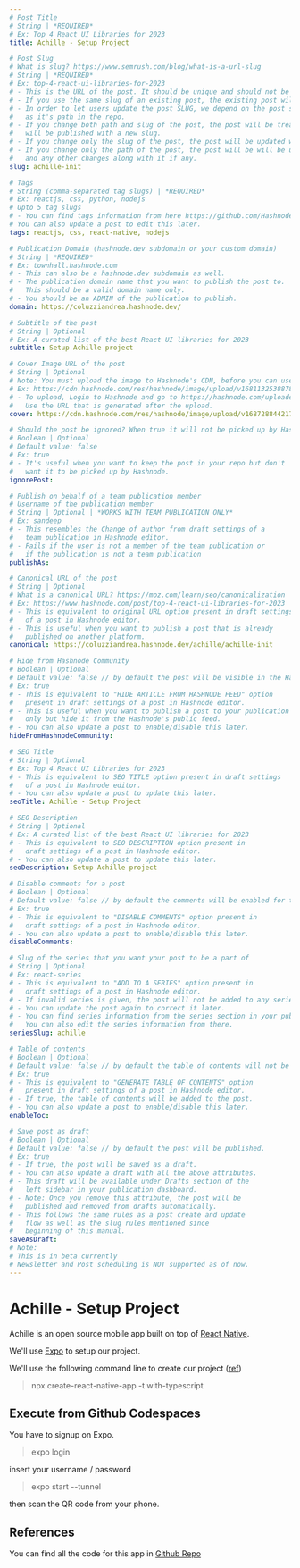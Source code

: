 ```yaml
---
# Post Title
# String | *REQUIRED*
# Ex: Top 4 React UI Libraries for 2023
title: Achille - Setup Project

# Post Slug
# What is slug? https://www.semrush.com/blog/what-is-a-url-slug
# String | *REQUIRED*
# Ex: top-4-react-ui-libraries-for-2023
# - This is the URL of the post. It should be unique and should not be used by any other post.
# - If you use the same slug of an existing post, the existing post will be updated.
# - In order to let users update the post SLUG, we depend on the post slug as well
#   as it's path in the repo.
# - If you change both path and slug of the post, the post will be treated as a new post and
#   will be published with a new slug.
# - If you change only the slug of the post, the post will be updated with the new slug.
# - If you change only the path of the post, the post will be will be updated with new path
#   and any other changes along with it if any.
slug: achille-init

# Tags
# String (comma-separated tag slugs) | *REQUIRED*
# Ex: reactjs, css, python, nodejs
# Upto 5 tag slugs
# - You can find tags information from here https://github.com/Hashnode/support/blob/main/misc/tags.json
# You can also update a post to edit this later.
tags: reactjs, css, react-native, nodejs

# Publication Domain (hashnode.dev subdomain or your custom domain)
# String | *REQUIRED*
# Ex: townhall.hashnode.com
# - This can also be a hashnode.dev subdomain as well.
# - The publication domain name that you want to publish the post to.
#   This should be a valid domain name only.
# - You should be an ADMIN of the publication to publish.
domain: https://coluzziandrea.hashnode.dev/

# Subtitle of the post
# String | Optional
# Ex: A curated list of the best React UI libraries for 2023
subtitle: Setup Achille project

# Cover Image URL of the post
# String | Optional
# Note: You must upload the image to Hashnode's CDN, before you can use it here.
# Ex: https://cdn.hashnode.com/res/hashnode/image/upload/v1681132538878/itnaYF1h-.png
# - To upload, Login to Hashnode and go to https://hashnode.com/uploader
#   Use the URL that is generated after the upload.
cover: https://cdn.hashnode.com/res/hashnode/image/upload/v1687288442178/A7_Upy1I9.jpg?auto=format

# Should the post be ignored? When true it will not be picked up by Hashnode.
# Boolean | Optional
# Default value: false
# Ex: true
# - It's useful when you want to keep the post in your repo but don't
#   want it to be picked up by Hashnode.
ignorePost:

# Publish on behalf of a team publication member
# Username of the publication member
# String | Optional | *WORKS WITH TEAM PUBLICATION ONLY*
# Ex: sandeep
# - This resembles the Change of author from draft settings of a
#   team publication in Hashnode editor.
# - Fails if the user is not a member of the team publication or
#   if the publication is not a team publication
publishAs:

# Canonical URL of the post
# String | Optional
# What is a canonical URL? https://moz.com/learn/seo/canonicalization
# Ex: https://www.hashnode.com/post/top-4-react-ui-libraries-for-2023
# - This is equivalent to original URL option present in draft settings
#   of a post in Hashnode editor.
# - This is useful when you want to publish a post that is already
#   published on another platform.
canonical: https://coluzziandrea.hashnode.dev/achille/achille-init

# Hide from Hashnode Community
# Boolean | Optional
# Default value: false // by default the post will be visible in the Hashnode's public feed.
# Ex: true
# - This is equivalent to "HIDE ARTICLE FROM HASHNODE FEED" option
#   present in draft settings of a post in Hashnode editor.
# - This is useful when you want to publish a post to your publication
#   only but hide it from the Hashnode's public feed.
# - You can also update a post to enable/disable this later.
hideFromHashnodeCommunity:

# SEO Title
# String | Optional
# Ex: Top 4 React UI Libraries for 2023
# - This is equivalent to SEO TITLE option present in draft settings
#   of a post in Hashnode editor.
# - You can also update a post to update this later.
seoTitle: Achille - Setup Project

# SEO Description
# String | Optional
# Ex: A curated list of the best React UI libraries for 2023
# - This is equivalent to SEO DESCRIPTION option present in
#   draft settings of a post in Hashnode editor.
# - You can also update a post to update this later.
seoDescription: Setup Achille project

# Disable comments for a post
# Boolean | Optional
# Default value: false // by default the comments will be enabled for the post.
# Ex: true
# - This is equivalent to "DISABLE COMMENTS" option present in
#   draft settings of a post in Hashnode editor.
# - You can also update a post to enable/disable this later.
disableComments:

# Slug of the series that you want your post to be a part of
# String | Optional
# Ex: react-series
# - This is equivalent to "ADD TO A SERIES" option present in
#   draft settings of a post in Hashnode editor.
# - If invalid series is given, the post will not be added to any series.
# - You can update the post again to correct it later.
# - You can find series information from the series section in your publication dashboard.
#   You can also edit the series information from there.
seriesSlug: achille

# Table of contents
# Boolean | Optional
# Default value: false // by default the table of contents will not be added to the post.
# Ex: true
# - This is equivalent to "GENERATE TABLE OF CONTENTS" option
#   present in draft settings of a post in Hashnode editor.
# - If true, the table of contents will be added to the post.
# - You can also update a post to enable/disable this later.
enableToc:

# Save post as draft
# Boolean | Optional
# Default value: false // by default the post will be published.
# Ex: true
# - If true, the post will be saved as a draft.
# - You can also update a draft with all the above attributes.
# - This draft will be available under Drafts section of the
#   left sidebar in your publication dashboard.
# - Note: Once you remove this attribute, the post will be
#   published and removed from drafts automatically.
# - This follows the same rules as a post create and update
#   flow as well as the slug rules mentioned since
#   beginning of this manual.
saveAsDraft:
# Note:
# This is in beta currently
# Newsletter and Post scheduling is NOT supported as of now.
---
```


# Achille - Setup Project

Achille is an open source mobile app built on top of [React Native](https://reactnative.dev/).

We'll use [Expo](https://docs.expo.dev/) to setup our project.

We'll use the following command line to create our project ([ref](https://github.com/expo/examples/tree/master/with-typescript))

> npx create-react-native-app -t with-typescript

## Execute from Github Codespaces

You have to signup on Expo.

> expo login

insert your username / password

> expo start --tunnel

then scan the QR code from your phone.

## References

You can find all the code for this app in [Github Repo](https://github.com/coluzziandrea/achille)
